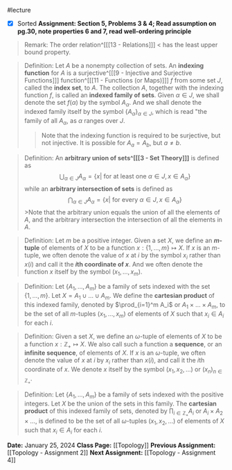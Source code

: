 #lecture 
- [x] Sorted
**Assignment: Section 5, Problems 3 & 4; Read assumption on pg.30, note properties 6 and 7, read well-ordering principle**

>Remark: The order relation^[[[13 - Relations]]] $<$ has the least upper bound property.

>Definition: Let $A$ be a nonempty collection of sets. An **indexing function** for $A$ is a surjective^[[[9 - Injective and Surjective Functions]]] function^[[[11 - Functions (or Maps)]]] $f$ from some set $J$, called the **index set**, to $A$. The collection $A$, together with the indexing function $f$, is called an **indexed family of sets**. Given $\alpha \in J$, we shall denote the set $f(\alpha)$ by the symbol $A_\alpha$. And we shall denote the indexed family itself by the symbol $\{A_\alpha\}_{\alpha \in J}$, which is read "the family of all $A_\alpha$, as $\alpha$ ranges over $J$.
>>Note that the indexing function is required to be surjective, but not injective. It is possible for $A_a = A_b$, but $a \neq b$. 

>Definition: An **arbitrary union of sets^[[[3 - Set Theory]]]** is defined as $$\bigcup_{{\alpha \in J}} A_{\alpha}=\{x | \text{ for at least one } \alpha \in J, x \in A_{\alpha}\}$$ while an **arbitrary intersection of sets** is defined as $$\bigcap_{{\alpha \in J}} A_{\alpha}=\{x | \text{ for every } \alpha \in J, x \in A_{\alpha}\}$$>Note that the arbitrary union equals the union of all the elements of $A$, and the arbitrary intersection the intersection of all the elements in $A$. 
 
>Definition: Let $m$ be a positive integer. Given a set $X$, we define an **$m$-tuple** of elements of $X$ to be a function $x: \{1, \dots, m\} \mapsto X$. If $x$ is an $m$-tuple, we often denote the value of $x$ at $i$ by the symbol $x_i$ rather than $x(i)$ and call it the **$i$th coordinate of $x$**. And we often denote the function $x$ itself by the symbol $(x_1, \dots,  x_m)$.

>Definition: Let $\{A_1, \dots, A_m\}$ be a family of sets indexed with the set $\{1, \dots, m\}$. Let $X= A_1 \cup \dots \cup A_m$. We define the **cartesian product** of this indexed family, denoted by $\prod_{i=1}^m A_i$ or $A_1 \times \dots \times A_m$, to be the set of all $m$-tuples $(x_1, \dots, x_m)$ of elements of $X$ such that $x_i \in A_i$ for each $i$. 

>Definition: Given a set $X$, we define an $\omega$-tuple of elements of $X$ to be a function $x: \mathbb{Z}_+ \mapsto X$. We also call such a function a **sequence**, or an **infinite sequence**, of elements of $X$. If $x$ is an $\omega$-tuple, we often denote the value of $x$ at $i$ by $x_i$ rather than $x(i)$, and call it the $i$th coordinate of $x$. We denote $x$ itself by the symbol $(x_1, x_2, \dots)$ or $(x_n)_{n \in \mathbb{Z}_+}$. 

>Definition: Let $\{A_1, \dots, A_m\}$ be a family of sets indexed with the positive integers. Let $X$ be the union of the sets in this family. The **cartesian product** of this indexed family of sets, denoted by $\prod_{i \in \mathbb{Z}_+} A_i$ or $A_i \times A_2 \times \dots$, is defined to be the set of all $\omega$-tuples $(x_1, x_2, \dots)$ of elements of $X$ such that $x_i \in A_i$ for each $i$.

**Date:** January 25, 2024
**Class Page:** [[Topology]]
**Previous Assignment:** [[Topology - Assignment 2]]
**Next Assignment:** [[Topology - Assignment 4]]